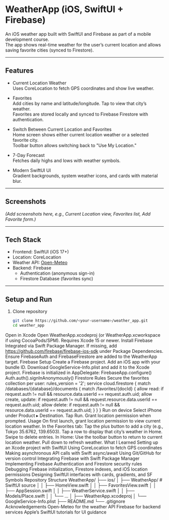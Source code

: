 # WeatherApp (iOS, SwiftUI + Firebase)

An iOS weather app built with SwiftUI and Firebase as part of a mobile development course.  
The app shows real-time weather for the user’s current location and allows saving favorite cities (synced to Firestore).  

---

## Features

- Current Location Weather  
  Uses CoreLocation to fetch GPS coordinates and show live weather.

- Favorites  
  Add cities by name and latitude/longitude. Tap to view that city’s weather.  
  Favorites are stored locally and synced to Firebase Firestore with authentication.

- Switch Between Current Location and Favorites  
  Home screen shows either current location weather or a selected favorite city.  
  Toolbar button allows switching back to "Use My Location."

- 7-Day Forecast  
  Fetches daily highs and lows with weather symbols.

- Modern SwiftUI UI  
  Gradient backgrounds, system weather icons, and cards with material blur.

---

## Screenshots

*(Add screenshots here, e.g., Current Location view, Favorites list, Add Favorite form.)*  

---

## Tech Stack

- Frontend: SwiftUI (iOS 17+)  
- Location: CoreLocation  
- Weather API: [Open-Meteo](https://open-meteo.com/)  
- Backend: Firebase
  - Authentication (anonymous sign-in)
  - Firestore Database (favorites sync)

---

## Setup and Run

1. Clone repository
   ```bash
   git clone https://github.com/<your-username>/weather_app.git
   cd weather_app
Open in Xcode
Open WeatherApp.xcodeproj (or WeatherApp.xcworkspace if using CocoaPods/SPM).
Requires Xcode 15 or newer.
Install Firebase
Integrated via Swift Package Manager.
If missing, add https://github.com/firebase/firebase-ios-sdk under Package Dependencies.
Ensure FirebaseAuth and FirebaseFirestore are added to the WeatherApp target.
Firebase Setup
Create a Firebase project.
Add an iOS app with your bundle ID.
Download GoogleService-Info.plist and add it to the Xcode project.
Firebase is initialized in AppDelegate:
FirebaseApp.configure()
Auth.auth().signInAnonymously()
Firestore Rules
Secure the favorites collection per user:
rules_version = '2';
service cloud.firestore {
  match /databases/{database}/documents {
    match /favorites/{docId} {
      allow read: if request.auth != null && resource.data.userId == request.auth.uid;
      allow create, update: if request.auth != null && request.resource.data.userId == request.auth.uid;
      allow delete: if request.auth != null && resource.data.userId == request.auth.uid;
    }
  }
}
Run on device
Select iPhone under Product ▸ Destination.
Tap Run.
Grant location permission when prompted.
Usage
On first launch, grant location permission to view current location weather.
In the Favorites tab:
Tap the plus button to add a city (e.g., Tokyo 35.6762, 139.6503).
Tap a row to display that city’s weather in Home.
Swipe to delete entries.
In Home:
Use the toolbar button to return to current location weather.
Pull down to refresh weather.
What I Learned
Setting up an Xcode project with SwiftUI
Using CoreLocation to fetch GPS coordinates
Making asynchronous API calls with Swift async/await
Using Git/GitHub for version control
Integrating Firebase with Swift Package Manager
Implementing Firebase Authentication and Firestore security rules
Debugging Firebase initialization, Firestore indexes, and iOS location permissions
Designing SwiftUI interfaces with cards, gradients, and SF Symbols
Repository Structure
WeatherApp/
 ├── ios/
 │    ├── WeatherApp/          # SwiftUI source
 │    │    ├── HomeView.swift
 │    │    ├── FavoritesView.swift
 │    │    ├── AppSession.swift
 │    │    ├── WeatherService.swift
 │    │    ├── Models/Place.swift
 │    │    └── ...
 │    ├── WeatherApp.xcodeproj
 │    └── GoogleService-Info.plist
 ├── README.md
 └── .gitignore
Acknowledgements
Open-Meteo for the weather API
Firebase for backend services
Apple’s SwiftUI tutorials for UI guidance
